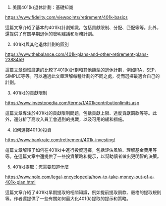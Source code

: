 

1. 美國401(k)退休計劃：基礎知識

https://www.fidelity.com/viewpoints/retirement/401k-basics

這篇文章介紹了基本的401(k)計劃知識，包括貢獻限制、分配、匹配等等。此外，還提供了有關早期退休的聰明建議和財務計劃。

2. 401(k)與其他退休計劃的區別

https://www.thebalance.com/401k-plans-and-other-retirement-plans-2388459

這篇文章鉅細靡遺的比較了401(k)計劃和其他類型的退休計劃，例如IRA，SEP，SIMPLE等等。可以通過此文章理解每種計劃的不同之處，從而選擇最適合自己的計劃。

3. 401(k)的貢獻限制

https://www.investopedia.com/terms/1/401kcontributionlimits.asp

這篇文章專注於401(k)的貢獻限制問題，包括貢獻上限、過度貢獻罰款等等。此外，還分析了高收入員工會遇到的挑戰，以及可用的緩和措施。

4. 如何選擇401(k)投資

https://www.bankrate.com/retirement/401k-investing/

這篇文章解釋了如何在401(k)中進行投資選擇，包括評估風險、理解基金費用等等。在這篇文章中還提供了一些投資策略和提示，以幫助讀者做出更明智的決策。

5. 401(k)提取：您需要知道什麼

https://www.nolo.com/legal-encyclopedia/how-to-take-money-out-of-a-401k-plan.html

這篇文章介紹了401(k)早期提取的相關知識，例如提前提取罰款、嚴格的提取規則等。作者還提供了一些有關如何最大化401(k)提取的提示和策略。